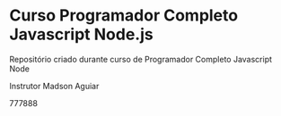 # Curso Programador Completo Javascript Node.js
Repositório criado durante curso de Programador Completo Javascript Node

Instrutor Madson Aguiar

777888
